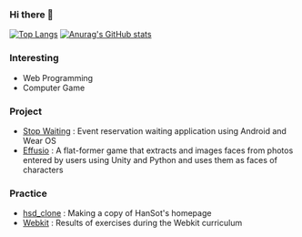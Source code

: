 ### Hi there 👋

[![Top Langs](https://github-readme-stats.vercel.app/api/top-langs/?username=nirgo0930)](https://github.com/nirgo0930/github-readme-stats)
[![Anurag's GitHub stats](https://github-readme-stats.vercel.app/api?username=nirgo0930)](https://github.com/nirgo0930/github-readme-stats)

### Interesting
- Web Programming
- Computer Game

### Project
- [Stop Waiting](https://github.com/nirgo0930/StopWaiting-Android-App-) : Event reservation waiting application using Android and Wear OS
- [Effusio](https://github.com/nirgo0930/Effusio_Final) : A flat-former game that extracts and images faces from photos entered by users using Unity and Python and uses them as faces of characters

### Practice
- [hsd_clone](https://github.com/nirgo0930/hsd_clone) : Making a copy of HanSot's homepage
- [Webkit](https://github.com/nirgo0930/WebKit/tree/master/Front) : Results of exercises during the Webkit curriculum
